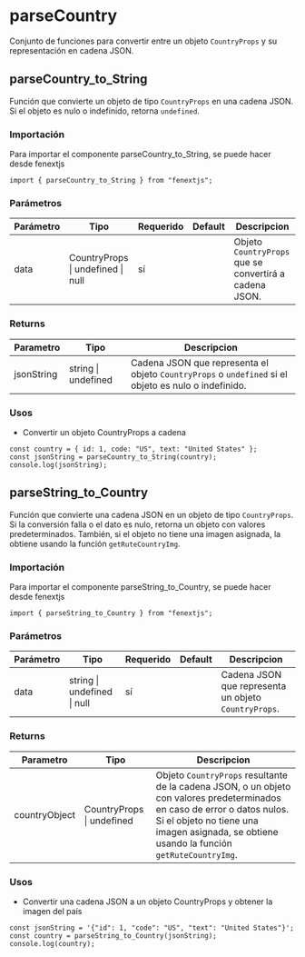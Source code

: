 # parseCountry

Conjunto de funciones para convertir entre un objeto `CountryProps` y su representación en cadena JSON.

## parseCountry_to_String

Función que convierte un objeto de tipo `CountryProps` en una cadena JSON. Si el objeto es nulo o indefinido, retorna `undefined`.

### Importación

Para importar el componente parseCountry_to_String, se puede hacer desde fenextjs

```tsx copy
import { parseCountry_to_String } from "fenextjs";
```

### Parámetros

| Parámetro | Tipo                              | Requerido | Default | Descripcion                                            |
| --------- | --------------------------------- | --------- | ------- | ------------------------------------------------------ |
| data      | CountryProps \| undefined \| null | sí        |         | Objeto `CountryProps` que se convertirá a cadena JSON. |

### Returns

| Parametro  | Tipo                | Descripcion                                                                                          |
| ---------- | ------------------- | ---------------------------------------------------------------------------------------------------- |
| jsonString | string \| undefined | Cadena JSON que representa el objeto `CountryProps` o `undefined` si el objeto es nulo o indefinido. |

### Usos

-   Convertir un objeto CountryProps a cadena

```tsx copy
const country = { id: 1, code: "US", text: "United States" };
const jsonString = parseCountry_to_String(country);
console.log(jsonString);
```

## parseString_to_Country

Función que convierte una cadena JSON en un objeto de tipo `CountryProps`. Si la conversión falla o el dato es nulo, retorna un objeto con valores predeterminados. También, si el objeto no tiene una imagen asignada, la obtiene usando la función `getRuteCountryImg`.

### Importación

Para importar el componente parseString_to_Country, se puede hacer desde fenextjs

```tsx copy
import { parseString_to_Country } from "fenextjs";
```

### Parámetros

| Parámetro | Tipo                        | Requerido | Default | Descripcion                                          |
| --------- | --------------------------- | --------- | ------- | ---------------------------------------------------- |
| data      | string \| undefined \| null | sí        |         | Cadena JSON que representa un objeto `CountryProps`. |

### Returns

| Parametro     | Tipo                      | Descripcion                                                                                                                                                                                                              |
| ------------- | ------------------------- | ------------------------------------------------------------------------------------------------------------------------------------------------------------------------------------------------------------------------ |
| countryObject | CountryProps \| undefined | Objeto `CountryProps` resultante de la cadena JSON, o un objeto con valores predeterminados en caso de error o datos nulos. Si el objeto no tiene una imagen asignada, se obtiene usando la función `getRuteCountryImg`. |

### Usos

-   Convertir una cadena JSON a un objeto CountryProps y obtener la imagen del país

```tsx copy
const jsonString = '{"id": 1, "code": "US", "text": "United States"}';
const country = parseString_to_Country(jsonString);
console.log(country);
```
